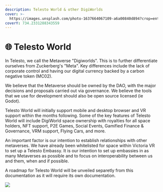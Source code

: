 ```yaml
---
description: Telesto World & other DigiWorlds
cover: >-
  https://images.unsplash.com/photo-1637664067109-a6a00840d894?crop=entropy&cs=srgb&fm=jpg&ixid=MnwxOTcwMjR8MHwxfHNlYXJjaHw4fHxtZXRhdmVyc2V8ZW58MHx8fHwxNjQxNzYzNDQ3&ixlib=rb-1.2.1&q=85
coverY: 734.2331288343559
---
```


# 🌐 Telesto World

In Telesto, we call the Metaverse "Digiworlds". This is to further differentiate ourselves from Zuckerberg's "Meta". Key differences include the lack of corporate control and having our digital currency backed by a carbon negative token (MC02).

We believe that the Metaverse should be owned by the DAO, with the major decisions and proposals carried out via governance. We believe the tools that we use for development should also be open source licensed (ie Godot).

Telesto World will initially support mobile and desktop browser and VR support within the months following. Some of the key features of Telesto World will include DigiWorld space ownership with royalties for all space holders, NFT support, P2E Games, Social Events, Gamified Finance & Governance, VRM support, Flying Cars, and more.

An important factor is our intention to establish relationships with other metaverses. We have already been whitelisted for space within Victoria VR to set up a Telesto Embassy. It is our intention to set up embassies in as many Metaverses as possible and to focus on interoperability between us and them, when and if possible.

A roadmap for Telesto World will be unveiled separetly from this documentation as it will require its own documentation.

![](../.gitbook/assets/DesktopVidya\_Trim.gif)
